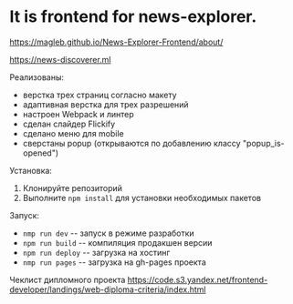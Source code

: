 # It is frontend for news-explorer.

https://magleb.github.io/News-Explorer-Frontend/about/

https://news-discoverer.ml

Реализованы:

- верстка трех страниц согласно макету
- адаптивная верстка для трех разрешений
- настроен Webpack и линтер
- сделан слайдер Flickify
- сделано меню для mobile
- сверстаны popup (открываются по добавлению классу "popup_is-opened")

Установка:

1. Клонируйте репозиторий
2. Выполните `npm install` для установки необходимых пакетов

Запуск:

- `nmp run dev` -- запуск в режиме разработки
- `npm run build` -- компиляция продакшен версии
- `npm run deploy` -- загрузка на хостинг
- `nmp run pages` -- загрузка на gh-pages проекта

Чеклист дипломного проекта https://code.s3.yandex.net/frontend-developer/landings/web-diploma-criteria/index.html
